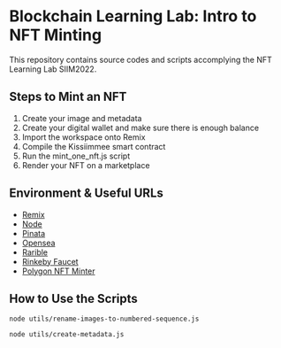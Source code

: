 # Blockchain Learning Lab: Intro to NFT Minting
This repository contains source codes and scripts accomplying the NFT Learning Lab SIIM2022. 

## Steps to Mint an NFT
1. Create your image and metadata
2. Create your digital wallet and make sure there is enough balance
3. Import the workspace onto Remix
4. Compile the Kissiimmee smart contract
5. Run the mint_one_nft.js script
6. Render your NFT on a marketplace

## Environment & Useful URLs
- [Remix](https://remix.ethereum.org)
- [Node](https://nodejs.org/en/)
- [Pinata](https://www.pinata.cloud)
- [Opensea](https://opensea.io)
- [Rarible](https://rarible.com/)
- [Rinkeby Faucet](https://rinkebyfaucet.com/)
- [Polygon NFT Minter](https://mintnft.today/)

## How to Use the Scripts
```console
node utils/rename-images-to-numbered-sequence.js
```

```console
node utils/create-metadata.js
```